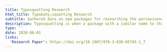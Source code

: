 ```yaml
---
title: Typosquatting Research
html_title: Typo&shy;squatting Research
subtitle: Gathered data on npm packages for researching the pervasiveness of typosquatting.
description: Typosquatting is when a package with a similar name to that of a popular package is uploaded to a package manager. I worked with professors L. De Carli and D. Davidson on testing SpellBound, a typosquatting detection tool. I built tools using web scraping and sequence matchers to efficiently analyze 201 pairs of similarly named npm packages to determine if any were malicious.
type: ''
date: 2020-06-01
links:
  'Research Paper': https://doi.org/10.1007/978-3-030-65745-1_7
---
```

